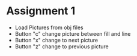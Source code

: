 # Assignment 1
* Load Pictures from obj files
* Button "c" change picture between fill and line
* Button "x" change to next picture
* Button "z" change to previous picture
